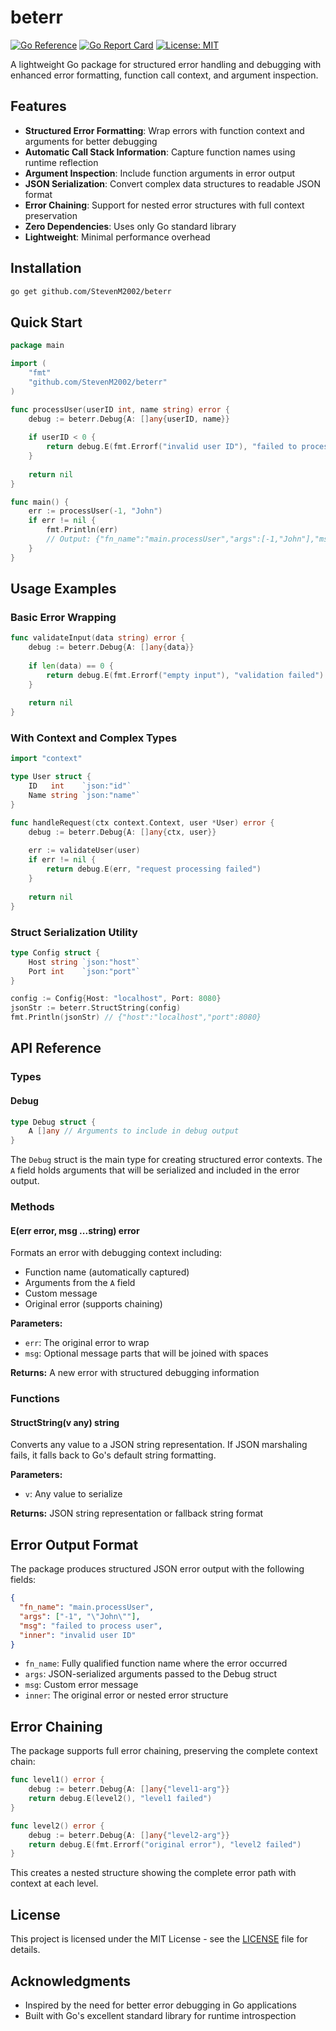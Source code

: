 # beterr

[![Go Reference](https://pkg.go.dev/badge/github.com/StevenM2002/beterr.svg)](https://pkg.go.dev/github.com/StevenM2002/beterr)
[![Go Report Card](https://goreportcard.com/badge/github.com/StevenM2002/beterr)](https://goreportcard.com/report/github.com/StevenM2002/beterr)
[![License: MIT](https://img.shields.io/badge/License-MIT-yellow.svg)](https://opensource.org/licenses/MIT)

A lightweight Go package for structured error handling and debugging with enhanced error formatting, function call context, and argument inspection.

## Features

-  **Structured Error Formatting**: Wrap errors with function context and arguments for better debugging
-  **Automatic Call Stack Information**: Capture function names using runtime reflection
-  **Argument Inspection**: Include function arguments in error output
-  **JSON Serialization**: Convert complex data structures to readable JSON format
-  **Error Chaining**: Support for nested error structures with full context preservation
-  **Zero Dependencies**: Uses only Go standard library
-  **Lightweight**: Minimal performance overhead

## Installation

```bash
go get github.com/StevenM2002/beterr
```

## Quick Start

```go
package main

import (
    "fmt"
    "github.com/StevenM2002/beterr"
)

func processUser(userID int, name string) error {
    debug := beterr.Debug{A: []any{userID, name}}
    
    if userID < 0 {
        return debug.E(fmt.Errorf("invalid user ID"), "failed to process user")
    }
    
    return nil
}

func main() {
    err := processUser(-1, "John")
    if err != nil {
        fmt.Println(err)
        // Output: {"fn_name":"main.processUser","args":[-1,"John"],"msg":"failed to process user","inner":"invalid user ID"}
    }
}
```

## Usage Examples

### Basic Error Wrapping

```go
func validateInput(data string) error {
    debug := beterr.Debug{A: []any{data}}
    
    if len(data) == 0 {
        return debug.E(fmt.Errorf("empty input"), "validation failed")
    }
    
    return nil
}
```

### With Context and Complex Types

```go
import "context"

type User struct {
    ID   int    `json:"id"`
    Name string `json:"name"`
}

func handleRequest(ctx context.Context, user *User) error {
    debug := beterr.Debug{A: []any{ctx, user}}
    
    err := validateUser(user)
    if err != nil {
        return debug.E(err, "request processing failed")
    }
    
    return nil
}
```

### Struct Serialization Utility

```go
type Config struct {
    Host string `json:"host"`
    Port int    `json:"port"`
}

config := Config{Host: "localhost", Port: 8080}
jsonStr := beterr.StructString(config)
fmt.Println(jsonStr) // {"host":"localhost","port":8080}
```

## API Reference

### Types

#### Debug

```go
type Debug struct {
    A []any // Arguments to include in debug output
}
```

The `Debug` struct is the main type for creating structured error contexts. The `A` field holds arguments that will be serialized and included in the error output.

### Methods

#### E(err error, msg ...string) error

Formats an error with debugging context including:
- Function name (automatically captured)
- Arguments from the `A` field
- Custom message
- Original error (supports chaining)

**Parameters:**
- `err`: The original error to wrap
- `msg`: Optional message parts that will be joined with spaces

**Returns:** A new error with structured debugging information

### Functions

#### StructString(v any) string

Converts any value to a JSON string representation. If JSON marshaling fails, it falls back to Go's default string formatting.

**Parameters:**
- `v`: Any value to serialize

**Returns:** JSON string representation or fallback string format

## Error Output Format

The package produces structured JSON error output with the following fields:

```json
{
  "fn_name": "main.processUser",
  "args": ["-1", "\"John\""],
  "msg": "failed to process user", 
  "inner": "invalid user ID"
}
```

- `fn_name`: Fully qualified function name where the error occurred
- `args`: JSON-serialized arguments passed to the Debug struct
- `msg`: Custom error message
- `inner`: The original error or nested error structure

## Error Chaining

The package supports full error chaining, preserving the complete context chain:

```go
func level1() error {
    debug := beterr.Debug{A: []any{"level1-arg"}}
    return debug.E(level2(), "level1 failed")
}

func level2() error {
    debug := beterr.Debug{A: []any{"level2-arg"}}
    return debug.E(fmt.Errorf("original error"), "level2 failed")
}
```

This creates a nested structure showing the complete error path with context at each level.

## License

This project is licensed under the MIT License - see the [LICENSE](LICENSE) file for details.

## Acknowledgments

- Inspired by the need for better error debugging in Go applications
- Built with Go's excellent standard library for runtime introspection